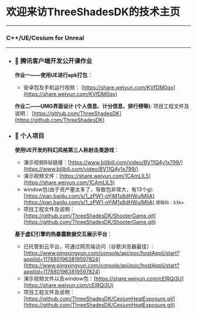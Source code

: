 # 欢迎来访ThreeShadesDK的技术主页
---
### C++/UE/Cesium for Unreal
---
- ### 💬 腾讯客户端开发公开课作业
   __作业一——使用UE进行apk打包__：
    * 安卓包及手机运行视频： [https://share.weiyun.com/KVfDM0qx](https://share.weiyun.com/KVfDM0qx)
  
   __作业二——UMG界面设计 (个人信息、计分信息、排行榜等)__:
  项目工程文件及说明： [https://github.com/ThreeShadesDK](https://github.com/ThreeShadesDK)

- ### 💬 个人项目

   __使用UE开发的科幻风格第三人称射击类游戏__：
   * 演示视频B站链接：[https://www.bilibili.com/video/BV11Q4y1x799/](https://www.bilibili.com/video/BV11Q4y1x799/)
   * 演示视频文件：[https://share.weiyun.com/1CAmLIL5](https://share.weiyun.com/1CAmLIL5)
   * window包(由于资产塞太多了，导致包非常大，有13个g):[https://pan.baidu.com/s/1_zPW1-oYjM1s8dHWuIMIiA](https://pan.baidu.com/s/1_zPW1-oYjM1s8dHWuIMIiA)  ``` 提取码：b3kx ```
   * 项目工程文件及说明：[https://github.com/ThreeShadesDK/ShooterGame.git](https://github.com/ThreeShadesDK/ShooterGame.git)
     
  
   __基于虚幻引擎的热暴露数据交互展示平台__：
   * 已托管到云平台，可通过网页端访问（谷歌浏览器最佳）: [https://www.pingxingyun.com/console/api/poc/hostAppli/start?appliId=1178801963819597824](https://www.pingxingyun.com/console/api/poc/hostAppli/start?appliId=1178801963819597824)
   * 演示视频文件以及window包：[https://share.weiyun.com/cElRQi3U](https://share.weiyun.com/cElRQi3U)
   * 项目工程文件及说明：[https://github.com/ThreeShadesDK/CesiumHeatExposure.git](https://github.com/ThreeShadesDK/CesiumHeatExposure.git)


